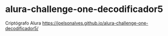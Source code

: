 # alura-challenge-one-decodificador5
Criptógrafo Alura
https://joelsonalves.github.io/alura-challenge-one-decodificador5/
